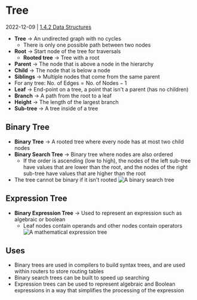 # Tree
2022-12-09 | [1.4.2 Data Structures](1.4.2%20Data%20Structures.md)

- **Tree** -> An undirected graph with no cycles
	- There is only one possible path between two nodes
- **Root** -> Start node of the tree for traversals
	- **Rooted tree** -> Tree with a root
- **Parent** -> The node that is above a node in the hierarchy
- **Child** -> The node that is below a node
- **Siblings** -> Multiple nodes that come from the same parent
- For any tree: $\text{No. of Edges} = \text{No. of Nodes} - 1$
- **Leaf** -> End-point on a tree, a point that isn't a parent (has no children)
- **Branch** -> A path from the root to a leaf
- **Height** -> The length of the largest branch
- **Sub-tree** -> A tree inside of a tree

## Binary Tree
- **Binary Tree** -> A rooted tree where every node has at most two child nodes
- **Binary Search Tree** -> Binary tree where nodes are also ordered
	- If the order is ascending (low to high), the nodes of the left sub-tree have values that are lower than the root, and the nodes of the right sub-tree have values that are higher than the root
- The tree cannot be binary if it isn't rooted
![A binary search tree](https://isaaccomputerscience.org/api/v3.3.1/api/images/content/computer_science/data_structures_and_algorithms/data_structures/figures/isaac_cs_dsa_data_struct_lettered_tree.png)

## Expression Tree
- **Binary Expression Tree** -> Used to represent an expression such as algebraic or boolean
	- Leaf nodes contain operands and other nodes contain operators
![A mathematical expression tree](https://isaaccomputerscience.org/api/v3.3.1/api/images/content/computer_science/data_structures_and_algorithms/data_structures/figures/isaac_cs_dsa_data_struct_expression_tree.png)

## Uses
- Binary trees are used in compilers to build syntax trees, and are used within routers to store routing tables
- Binary search trees can be built to speed up searching
- Expression trees can be used to represent algebraic and Boolean expressions in a way that simplifies the processing of the expression
